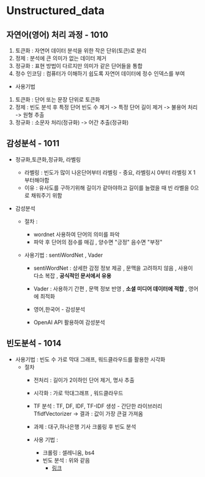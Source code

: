 # Unstructured_data

## 자연어(영어) 처리 과정 - 1010
1) 토큰화 : 자연어 데이터 분석을 위한 작은 단위(토큰)로 분리
2) 정제 : 분석에 큰 의미가 없는 데이터 제거
3) 정규화 : 표현 방법이 다르지만 의미가 같은 단어들을 통합
4) 정수 인코딩 : 컴퓨터가 이해하기 쉽도록 자연어 데이터에 정수 인덱스를 부여

- 사용기법 
1) 토큰화 : 단어 또는 문장 단위로 토큰화
2) 정제 : 빈도 분석 후 특정 단어 빈도 수 제거 -> 특정 단어 길이 제거 -> 불용어 처리 -> 원형 추출
3) 정규화 : 소문자 처리(정규화) -> 어간 추출(정규화)


## 감성분석 - 1011
- 정규화,토큰화,정규화, 라벨링
  - 라벨링 : 빈도가 많이 나온단어부터 라벨링 - 중요, 라벨링시 0부터 라벨링 X 1부터해야함
   - 이유 : 유사도를 구하기위해 길이가 같아야하고 길이를 늘렸을 때 빈 라벨을 0으로 채워주기 위함
 
- 감성분석
  - 절차 :
    - wordnet 사용하여 단어의 의미를 파악
    - 파악 후 단어의 점수를 매김 , 양수면 "긍정" 음수면 "부정"

  - 사용기법 : sentiWordNet , Vader
    - sentiWordNet : 상세한 감정 정보 제공 , 문맥을 고려하지 않음 , 사용이 다소 복잡 , **공식적인 문서에서 유용**
    - Vader : 사용하기 간편 , 문맥 정보 반영 , **소셜 미디어 데이터에 적합** , 영어에 최적화
      
    - 영어,한국어 - 감성분석
    - OpenAI API 활용하여 감성분석

## 빈도분석 - 1014
- 사용기법 : 빈도 수 가로 막대 그래프, 워드클라우드를 활용한 시각화
  - 절차 
    - 전처리 : 길이가 2이하인 단어 제거, 명사 추출
    - 시각화 : 가로 막대그래프 , 워드클라우드
    - TF 분석 : TF, DF, IDF, TF-IDF 생성 - 간단한 라이브러리 TfidfVectorizer -> 결과 : 값이 가장 큰걸 가져옴

    - 과제 : 대구,하나은행 기사 크롤링 후 빈도 분석
    - 사용 기법 :
      - 크롤링 : 셀레니움, bs4
      - 빈도 분석 : 위와 같음
        - [링크](https://github.com/w00jji/Unstructured_data_lr/tree/main/%ED%85%8D%EC%8A%A4%ED%8A%B8_%EB%A7%88%EC%9D%B4%EB%8B%9D1014_(%EB%B9%88%EB%8F%84%EB%B6%84%EC%84%9D)/%EB%89%B4%EC%8A%A4%EA%B8%B0%EC%82%AC_%EB%B6%84%EC%84%9D)
